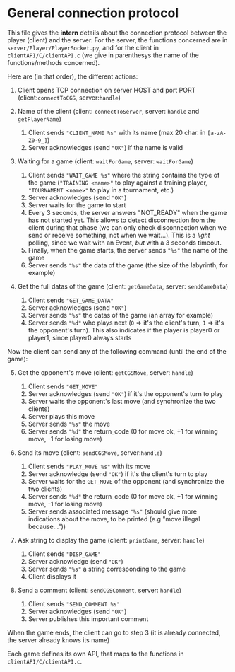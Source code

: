 # General connection protocol

This file gives the **intern** details about the connection protocol between the player (client) and the server. 
For the server, the functions concerned are in `server/Player/PlayerSocket.py`, and for the client in `clientAPI/C/clientAPI.c` (we give in parenthesys the name of the functions/methods concerned).

Here are (in that order), the different actions:

1) Client opens TCP connection on server HOST and port PORT         (client:`connectToCGS`, server:`handle`)

2) Name of the client       (client: `connectToServer`, server: `handle` and `getPlayerName`)
   1. Client sends `"CLIENT_NAME %s"` with its name (max 20 char. in `[a-zA-Z0-9_]`)
   2. Server acknowledges (send `"OK"`) if the name is valid

3) Waiting for a game       (client: `waitForGame`, server: `waitForGame`)
   1. Client sends `"WAIT_GAME %s"` where the string contains the type of the game (`"TRAINING <name>"` to play against a training player, `"TOURNAMENT <name>"` to play in a tournament, etc.)
   2. Server acknowledges (send `"OK"`)
   3. Server waits for the game to start
   4. Every 3 seconds, the server answers "NOT_READY" when the game has not started yet.
 This allows to detect disconnection from the client during that phase (we can only check disconnection when we send or receive something, not when we wait...). This is a *light* polling, since we wait with an Event, *but* with a 3 seconds timeout. 
   4. Finally, when the game starts, the server sends `"%s"` the name of the game
   5. Server sends `"%s"` the data of the game (the size of the labyrinth, for example)

4) Get the full datas of the game       (client: `getGameData`, server: `sendGameData`)
   1. Client sends `"GET_GAME_DATA"`
   2. Server acknowledges (send `"OK"`)
   3. Server sends `"%s"` the datas of the game (an array for example)
   4. Server sends `"%d"` who plays next (`0` => it's the client's turn, `1` => it's the opponent's turn).
   This also indicates if the player is player0 or player1, since player0 always starts

Now the client can send any of the following command (until the end of the game):

5) Get the opponent's move          (client: `getCGSMove`, server: `handle`)
   1. Client sends `"GET_MOVE"`
   2. Server acknowledges (send `"OK"`) if it's the opponent's turn to play
   3. Server waits the opponent's last move (and synchronize the two clients)
   4. Server plays this move
   5. Server sends `"%s"` the move
   6. Server sends `"%d"` the return_code (0 for move ok, +1 for winning move, -1 for losing move)

6) Send its move            (client: `sendCGSMove`, server:`handle`)
   1. Client sends `"PLAY_MOVE %s"` with its move
   2. Server acknowledge (send `"OK"`) if it's the client's turn to play
   3. Server waits for the `GET_MOVE` of the opponent (and synchronize the two clients)
   4. Server sends `"%d"` the return_code (0 for move ok, +1 for winning move, -1 for losing move)
   5. Server sends associated message `"%s"` (should give more indications about the move, to be printed (e.g "move illegal because..."))

7) Ask string to display the game       (client: `printGame`, server: `handle`)
   1. Client sends `"DISP_GAME"`
   2. Server acknowledge (send `"OK"`)
   3. Server sends `"%s"` a string corresponding to the game
   4. Client displays it

8) Send a comment       (client: `sendCGSComment`, server: `handle`)
   1. Client sends `"SEND_COMMENT %s"`
   2. Server acknowledges (send `"OK"`)
   3. Server publishes this important comment

When the game ends, the client can go to step 3 (it is already connected, the server already knows its name)


Each game defines its own API, that maps to the functions in `clientAPI/C/clientAPI.c`.
